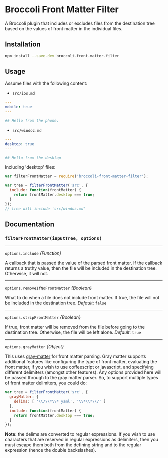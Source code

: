 # Broccoli Front Matter Filter

A Broccoli plugin that includes or excludes files from the
destination tree based on the values of front matter
in the individual files.

## Installation

```bash
npm install --save-dev broccoli-front-matter-filter
```

## Usage

Assume files with the following content:

- `src/ios.md`

```yaml
---
mobile: true
---

## Hello from the phone.
```

- `src/windoz.md`

```yaml
---
desktop: true
---

## Hello from the desktop
```

Including 'desktop' files:

```javascript
var filterFrontMatter = require('broccoli-front-matter-filter');

var tree = filterFrontMatter('src', {
  include: function(frontMatter) {
    return frontMatter.desktop === true;
  }
});
// tree will include 'src/windoz.md'
```

## Documentation

### `filterFrontMatter(inputTree, options)`

---

`options.include` *{Function}*

A callback that is passed the value of the parsed front matter. If the callback
returns a truthy value, then the file will be included in the destination tree.
Otherwise, it will not.

---

`options.removeIfNoFrontMatter` *{Boolean}*

What to do when a file does not include front matter. If true, the file will
not be included in the destination tree. _Default_: `false`

---

`options.stripFrontMatter` *{Boolean}*

If true, front matter will be removed from the file before going to the destination
tree. Otherwise, the file will be left alone. _Default_: `true`

---

`options.grayMatter` *{Object}*

This uses [gray-matter](https://github.com/jonschlinkert/gray-matter) for front matter
parsing. Gray matter supports additional features like configuring the type of front matter,
evaluating the front matter, if you wish to use coffeescript or javascript, and specifying
different delimiters (amongst other features). Any options provided here will be passed
through to the gray matter parser. So, to support multiple types of front matter delimiters,
you could do:

```javascript
var tree = filterFrontMatter('src', {
  grayMatter: {
    delims: [ '\\/\\*\\* yaml', '\\*\\*\\/' ]
  },
  include: function(frontMatter) {
    return frontMatter.desktop === true;
  }
});
```

**Note:** the delims are converted to regular expressions. If you wish to use characters that
are reserved in regular expressions as delimiters, then you must escape them both from the defining string
and to the regular expression (hence the double backslashes).
